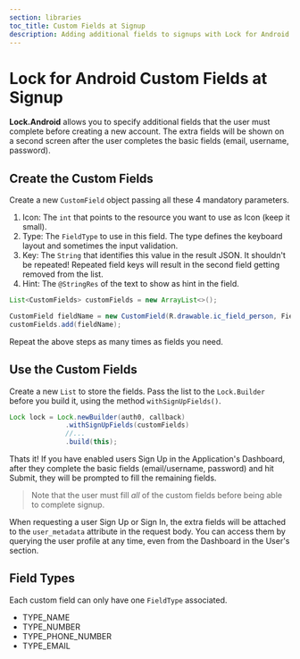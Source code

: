 ```yaml
---
section: libraries
toc_title: Custom Fields at Signup
description: Adding additional fields to signups with Lock for Android
---
```


# Lock for Android Custom Fields at Signup

**Lock.Android** allows you to specify additional fields that the user must complete before creating a new account. The extra fields will be shown on a second screen after the user completes the basic fields (email, username, password).

## Create the Custom Fields
Create a new `CustomField` object passing all these 4 mandatory parameters.

1. Icon: The `int` that points to the resource you want to use as Icon (keep it small).
2. Type: The `FieldType` to use in this field. The type defines the keyboard layout and sometimes the input validation.
3. Key: The `String` that identifies this value in the result JSON. It shouldn't be repeated! Repeated field keys will result in the second field getting removed from the list.
4. Hint: The `@StringRes` of the text to show as hint in the field.

```java
List<CustomFields> customFields = new ArrayList<>();

CustomField fieldName = new CustomField(R.drawable.ic_field_person, FieldType.TYPE_TEXT_NAME, "firstName", R.string.hint_first_name);
customFields.add(fieldName);
```

Repeat the above steps as many times as fields you need.

## Use the Custom Fields
Create a new `List` to store the fields. Pass the list to the `Lock.Builder` before you build it, using the method `withSignUpFields()`.

```java
Lock lock = Lock.newBuilder(auth0, callback)
              .withSignUpFields(customFields)
              //...
              .build(this);
```

Thats it! If you have enabled users Sign Up in the Application's Dashboard, after they complete the basic fields (email/username, password) and hit Submit, they will be prompted to fill the remaining fields.

> Note that the user must fill _all_ of the custom fields before being able to complete signup.

When requesting a user Sign Up or Sign In, the extra fields will be attached to the `user_metadata` attribute in the request body. You can access them by querying the user profile at any time, even from the Dashboard in the User's section.

## Field Types
Each custom field can only have one `FieldType` associated.

* TYPE_NAME
* TYPE_NUMBER
* TYPE_PHONE_NUMBER
* TYPE_EMAIL
